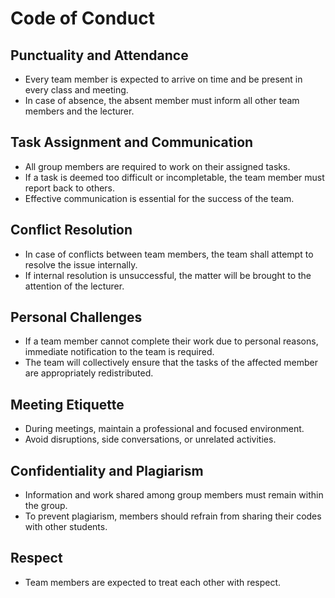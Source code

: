 # Code of Conduct

## Punctuality and Attendance
- Every team member is expected to arrive on time and be present in every class and meeting.
- In case of absence, the absent member must inform all other team members and the lecturer.

## Task Assignment and Communication
- All group members are required to work on their assigned tasks.
- If a task is deemed too difficult or incompletable, the team member must report back to others.
- Effective communication is essential for the success of the team.

## Conflict Resolution
- In case of conflicts between team members, the team shall attempt to resolve the issue internally.
- If internal resolution is unsuccessful, the matter will be brought to the attention of the lecturer.

## Personal Challenges
- If a team member cannot complete their work due to personal reasons, immediate notification to the team is required.
- The team will collectively ensure that the tasks of the affected member are appropriately redistributed.

## Meeting Etiquette
- During meetings, maintain a professional and focused environment.
- Avoid disruptions, side conversations, or unrelated activities.


## Confidentiality and Plagiarism
- Information and work shared among group members must remain within the group.
- To prevent plagiarism, members should refrain from sharing their codes with other students.

## Respect
- Team members are expected to treat each other with respect.

